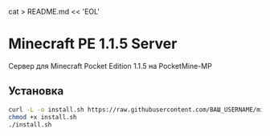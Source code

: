 cat > README.md << 'EOL'
# Minecraft PE 1.1.5 Server

Сервер для Minecraft Pocket Edition 1.1.5 на PocketMine-MP

## Установка

```bash
curl -L -o install.sh https://raw.githubusercontent.com/ВАШ_USERNAME/minecraft-pe-115/main/install.sh
chmod +x install.sh
./install.sh